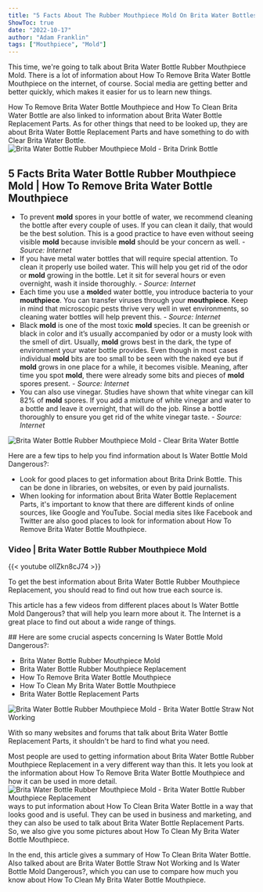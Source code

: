 ```yaml
---
title: "5 Facts About The Rubber Mouthpiece Mold On Brita Water Bottles"
ShowToc: true 
date: "2022-10-17"
author: "Adam Franklin" 
tags: ["Mouthpiece", "Mold"]
---
```


	
This time, we're going to talk about Brita Water Bottle Rubber Mouthpiece Mold. There is a lot of information about How To Remove Brita Water Bottle Mouthpiece on the internet, of course. Social media are getting better and better quickly, which makes it easier for us to learn new things.

How To Remove Brita Water Bottle Mouthpiece and How To Clean Brita Water Bottle are also linked to information about Brita Water Bottle Replacement Parts. As for other things that need to be looked up, they are about Brita Water Bottle Replacement Parts and have something to do with Clear Brita Water Bottle.
<img loading="lazy" src="https://i.ytimg.com/vi/4QYLUFfloDQ/hqdefault.jpg" onerror="this.onerror=null;this.src='https://blogger.googleusercontent.com/img/a/AVvXsEhe7F7TRXHtjiKvHb5vS7DmnxvpHiDyoYyYvm1nHB3Qp2_w3BnM6A2eq4v7FYxCC9bfZt3a9vIMtAYEKUiaDQbHMg-ViyGmRIj39MLp0bGFfgfYw1Dc9q_H-T0wiTm3l0Uq42dETrN9eC8aGJ9_IORZsxST1AcLR7np1koOfcc7tnHa4S8Mwz_xD9d0=s16000';" alt="Brita Water Bottle Rubber Mouthpiece Mold - Brita Drink Bottle" >

## 5 Facts Brita Water Bottle Rubber Mouthpiece Mold | How To Remove Brita Water Bottle Mouthpiece
-   To prevent **mold** spores in your bottle of water, we recommend cleaning the bottle after every couple of uses. If you can clean it daily, that would be the best solution. This is a good practice to have even without seeing visible **mold** because invisible **mold** should be your concern as well. - <cite>Source: Internet</cite>
-   If you have metal water bottles that will require special attention. To clean it properly use boiled water. This will help you get rid of the odor or **mold** growing in the bottle. Let it sit for several hours or even overnight, wash it inside thoroughly. - <cite>Source: Internet</cite>
-   Each time you use a **mold**ed water bottle, you introduce bacteria to your **mouthpiece**. You can transfer viruses through your **mouthpiece**. Keep in mind that microscopic pests thrive very well in wet environments, so cleaning water bottles will help prevent this. - <cite>Source: Internet</cite>
-   Black **mold** is one of the most toxic **mold** species. It can be greenish or black in color and it’s usually accompanied by odor or a musty look with the smell of dirt. Usually, **mold** grows best in the dark, the type of environment your water bottle provides. Even though in most cases individual **mold** bits are too small to be seen with the naked eye but if **mold** grows in one place for a while, it becomes visible. Meaning, after time you spot **mold**, there were already some bits and pieces of **mold** spores present. - <cite>Source: Internet</cite>
-   You can also use vinegar. Studies have shown that white vinegar can kill 82% of **mold** spores. If you add a mixture of white vinegar and water to a bottle and leave it overnight, that will do the job. Rinse a bottle thoroughly to ensure you get rid of the white vinegar taste. - <cite>Source: Internet</cite>


<img loading="lazy" src="https://johnkeefelaw.com/wp-content/uploads/2020/11/contigo.jpg" onerror="this.onerror=null;this.src='https://blogger.googleusercontent.com/img/a/AVvXsEhe7F7TRXHtjiKvHb5vS7DmnxvpHiDyoYyYvm1nHB3Qp2_w3BnM6A2eq4v7FYxCC9bfZt3a9vIMtAYEKUiaDQbHMg-ViyGmRIj39MLp0bGFfgfYw1Dc9q_H-T0wiTm3l0Uq42dETrN9eC8aGJ9_IORZsxST1AcLR7np1koOfcc7tnHa4S8Mwz_xD9d0=s16000';" alt="Brita Water Bottle Rubber Mouthpiece Mold - Clear Brita Water Bottle" >

Here are a few tips to help you find information about Is Water Bottle Mold Dangerous?:
- Look for good places to get information about Brita Drink Bottle. This can be done in libraries, on websites, or even by paid journalists.
- When looking for information about Brita Water Bottle Replacement Parts, it's important to know that there are different kinds of online sources, like Google and YouTube. Social media sites like Facebook and Twitter are also good places to look for information about How To Remove Brita Water Bottle Mouthpiece.

### Video | Brita Water Bottle Rubber Mouthpiece Mold
{{< youtube olIZkn8cJ74 >}} 

To get the best information about Brita Water Bottle Rubber Mouthpiece Replacement, you should read to find out how true each source is.

This article has a few videos from different places about Is Water Bottle Mold Dangerous? that will help you learn more about it. The Internet is a great place to find out about a wide range of things.
<script async="async" data-cfasync="false" src="//normallydemandedalter.com/fe63df3c5408708b15d8dc3d9b206b31/invoke.js"></script>
<div id="container-fe63df3c5408708b15d8dc3d9b206b31"></div>
## Here are some crucial aspects concerning Is Water Bottle Mold Dangerous?:

- Brita Water Bottle Rubber Mouthpiece Mold
- Brita Water Bottle Rubber Mouthpiece Replacement
- How To Remove Brita Water Bottle Mouthpiece
- How To Clean My Brita Water Bottle Mouthpiece
- Brita Water Bottle Replacement Parts

 <img loading="lazy" src="https://www.wikihow.com/images/thumb/f/f1/Clean-Travel-Bottles-Step-7.jpg/-crop-342-184-327px-Clean-Travel-Bottles-Step-7.jpg" onerror="this.onerror=null;this.src='https://blogger.googleusercontent.com/img/a/AVvXsEhe7F7TRXHtjiKvHb5vS7DmnxvpHiDyoYyYvm1nHB3Qp2_w3BnM6A2eq4v7FYxCC9bfZt3a9vIMtAYEKUiaDQbHMg-ViyGmRIj39MLp0bGFfgfYw1Dc9q_H-T0wiTm3l0Uq42dETrN9eC8aGJ9_IORZsxST1AcLR7np1koOfcc7tnHa4S8Mwz_xD9d0=s16000';" alt="Brita Water Bottle Rubber Mouthpiece Mold - Brita Water Bottle Straw Not Working" >

With so many websites and forums that talk about Brita Water Bottle Replacement Parts, it shouldn't be hard to find what you need.

Most people are used to getting information about Brita Water Bottle Rubber Mouthpiece Replacement in a very different way than this. It lets you look at the information about How To Remove Brita Water Bottle Mouthpiece and how it can be used in more detail.
<img loading="lazy" src="https://images.dunelm.com/30239388.jpg?$v8srpgrid$&img404=noimagedefault" onerror="this.onerror=null;this.src='https://blogger.googleusercontent.com/img/a/AVvXsEhe7F7TRXHtjiKvHb5vS7DmnxvpHiDyoYyYvm1nHB3Qp2_w3BnM6A2eq4v7FYxCC9bfZt3a9vIMtAYEKUiaDQbHMg-ViyGmRIj39MLp0bGFfgfYw1Dc9q_H-T0wiTm3l0Uq42dETrN9eC8aGJ9_IORZsxST1AcLR7np1koOfcc7tnHa4S8Mwz_xD9d0=s16000';" alt="Brita Water Bottle Rubber Mouthpiece Mold - Brita Water Bottle Rubber Mouthpiece Replacement" >
ways to put information about How To Clean Brita Water Bottle in a way that looks good and is useful. They can be used in business and marketing, and they can also be used to talk about Brita Water Bottle Replacement Parts. So, we also give you some pictures about How To Clean My Brita Water Bottle Mouthpiece.

In the end, this article gives a summary of How To Clean Brita Water Bottle. Also talked about are Brita Water Bottle Straw Not Working and Is Water Bottle Mold Dangerous?, which you can use to compare how much you know about How To Clean My Brita Water Bottle Mouthpiece.
	
	
	
	


